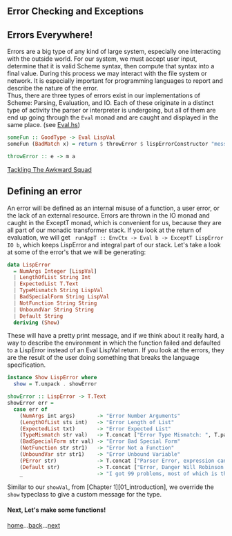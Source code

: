 Error Checking and Exceptions
------------
## Errors Everywhere!
Errors are a big type of any kind of large system, especially one interacting with the outside world.  For our system, we must accept user input, determine that it is valid Scheme syntax, then compute that syntax into a final value.  During this process we may interact with the file system or network.  It is especially important for programming languages to report and describe the nature of the error.     
Thus, there are three types of errors exist in our implementations of Scheme: Parsing, Evaluation, and IO. Each of these originate in a distinct type of activity the parser or interpreter is undergoing, but all of them are end up going through the `Eval` monad and are caught and displayed in the same place. (see [Eval.hs](../src/Eval.hs))
```Haskell
someFun :: GoodType -> Eval LispVal
someFun (BadMatch x) = return $ throwError $ lispErrorConstructor "message we send"
```

```Haskell
throwError :: e -> m a
```

[Tackling The Awkward Squad](http://research.microsoft.com/en-us/um/people/simonpj/Papers/marktoberdorf/mark.pdf)


## Defining an error
An error will be defined as an internal misuse of a function, a user error, or the lack of an external resource. Errors are thrown in the IO monad and caught in the ExceptT monad, which is convenient for us, because they are all part of our monadic transformer stack. If you look at the return of evaluation, we will get ` runAppT :: EnvCtx -> Eval b -> ExceptT LispError IO b`, which keeps LispError and integral part of our stack. Let's take a look at some of the error's that we will be generating:
```Haskell
data LispError
  = NumArgs Integer [LispVal]
  | LengthOfList String Int
  | ExpectedList T.Text
  | TypeMismatch String LispVal
  | BadSpecialForm String LispVal
  | NotFunction String String
  | UnboundVar String String
  | Default String
  deriving (Show)
```
These will have a pretty print message, and if we think about it really hard, a way to describe the environment in which the function failed and defaulted to a LispError instead of an Eval LispVal return. If you look at the errors, they are the result of the user doing something that breaks the language specification.


```Haskell
instance Show LispError where
  show = T.unpack . showError

showError :: LispError -> T.Text
showError err =
  case err of
    (NumArgs int args)       -> "Error Number Arguments"
    (LengthOfList sts int)   -> "Error Length of List"
    (ExpectedList txt)       -> "Error Expected List"
    (TypeMismatch str val)   -> T.concat ["Error Type Mismatch: ", T.pack str, showVal val]
    (BadSpecialForm str val) -> "Error Bad Special Form"
    (NotFunction str str1)   -> "Error Not a Function"
    (UnboundVar str str1)    -> "Error Unbound Variable"
    (PError str)             -> T.concat ["Parser Error, expression cannot evaluate: ",T.pack str]
    (Default str)            -> T.concat ["Error, Danger Will Robinson! ", T.pack str]
    _                        -> "I got 99 problems, most of which is the parser"
```
 Similar to our `showVal`, from [Chapter 1][01_introduction], we override the `show` typeclass to give a custom message for the type.

 #### Next, Let's make some functions!
 [home](00_overview.md)...[back](03_evaluation.md)...[next](05_primitives.md)
